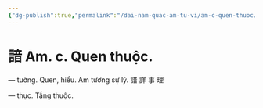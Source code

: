 ```yaml
---
{"dg-publish":true,"permalink":"/dai-nam-quac-am-tu-vi/am-c-quen-thuoc/","tags":["âm-tự-vị"],"created":"2025-08-15T14:51:53.440+07:00"}
---
```


# 諳 Am. c. Quen thuộc.

— tường. Quen, hiểu. Am tường sự lý. 諳 詳 事 理

— thục. Tầng thuộc.